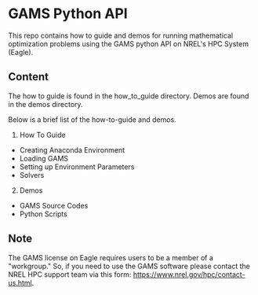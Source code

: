 # GAMS Python API

This repo contains how to guide and demos for running mathematical optimization problems using the GAMS python API on NREL's HPC System (Eagle).

## Content

The how to guide is found in the how_to_guide directory. Demos are found in the demos directory.

Below is a brief list of the how-to-guide and demos.

1. How To Guide
- Creating Anaconda Environment
- Loading GAMS
- Setting up Environment Parameters 
- Solvers
2. Demos
- GAMS Source Codes
- Python Scripts

## Note

The GAMS license on Eagle requires users to be a member of a "workgroup." So, if you need to use the GAMS software please contact the NREL HPC support team via this form: https://www.nrel.gov/hpc/contact-us.html.  